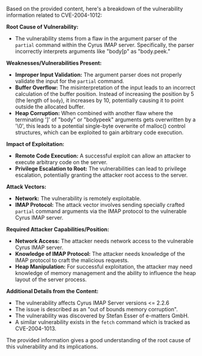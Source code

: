 Based on the provided content, here's a breakdown of the vulnerability information related to CVE-2004-1012:

**Root Cause of Vulnerability:**

*   The vulnerability stems from a flaw in the argument parser of the `partial` command within the Cyrus IMAP server. Specifically, the parser incorrectly interprets arguments like "body[p" as "body.peek."

**Weaknesses/Vulnerabilities Present:**

*   **Improper Input Validation:** The argument parser does not properly validate the input for the `partial` command.
*   **Buffer Overflow:**  The misinterpretation of the input leads to an incorrect calculation of the buffer position. Instead of increasing the position by 5 (the length of `body`), it increases by 10, potentially causing it to point outside the allocated buffer.
*   **Heap Corruption:** When combined with another flaw where the terminating ']' of "body" or "bodypeek" arguments gets overwritten by a '\0', this leads to a potential single-byte overwrite of malloc() control structures, which can be exploited to gain arbitrary code execution.

**Impact of Exploitation:**

*   **Remote Code Execution:**  A successful exploit can allow an attacker to execute arbitrary code on the server.
*   **Privilege Escalation to Root:** The vulnerabilities can lead to privilege escalation, potentially granting the attacker root access to the server.

**Attack Vectors:**

*   **Network:** The vulnerability is remotely exploitable.
*   **IMAP Protocol:** The attack vector involves sending specially crafted `partial` command arguments via the IMAP protocol to the vulnerable Cyrus IMAP server.

**Required Attacker Capabilities/Position:**

*   **Network Access:** The attacker needs network access to the vulnerable Cyrus IMAP server.
*   **Knowledge of IMAP Protocol:** The attacker needs knowledge of the IMAP protocol to craft the malicious requests.
*   **Heap Manipulation:** For successful exploitation, the attacker may need knowledge of memory management and the ability to influence the heap layout of the server process.

**Additional Details from the Content:**

*   The vulnerability affects Cyrus IMAP Server versions <= 2.2.6
*   The issue is described as an "out of bounds memory corruption".
*   The vulnerability was discovered by Stefan Esser of e-matters GmbH.
*   A similar vulnerability exists in the `fetch` command which is tracked as CVE-2004-1013.

The provided information gives a good understanding of the root cause of this vulnerability and its implications.